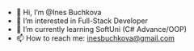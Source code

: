 - 👋 Hi, I’m @Ines Buchkova
- 👀 I’m interested in Full-Stack Developer
- 🌱 I’m currently learning SoftUni (C# Advance/OOP)
- 📫 How to reach me: inesbuchkova@gmail.com
<!---
Buchkova/Buchkova is a ✨ special ✨ repository because its `README.md` (this file) appears on your GitHub profile.
You can click the Preview link to take a look at your changes.
--->
